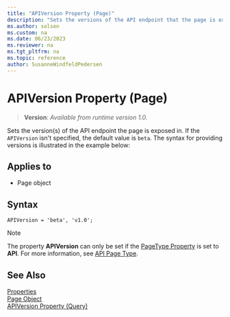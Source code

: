 ```yaml
---
title: "APIVersion Property (Page)"
description: "Sets the versions of the API endpoint that the page is exposed in."
ms.author: solsen
ms.custom: na
ms.date: 06/23/2023
ms.reviewer: na
ms.tgt_pltfrm: na
ms.topic: reference
author: SusanneWindfeldPedersen
---
```

 
# APIVersion Property (Page)
> **Version**: _Available from runtime version 1.0._

<!-- this topic is manually created, parent node is devenv-apiversion-property.md -->

Sets the version(s) of the API endpoint the page is exposed in. If the `APIVersion` isn't specified, the default value is `beta`. The syntax for providing versions is illustrated in the example below:

## Applies to  

- Page object 

## Syntax

```AL
APIVersion = 'beta', 'v1.0';
```

> [!NOTE]  
> The property **APIVersion** can only be set if the [PageType Property](devenv-pagetype-property.md) is set to **API**. For more information, see [API Page Type](../devenv-api-pagetype.md).


## See Also  
[Properties](devenv-properties.md)   
[Page Object](../devenv-page-object.md)  
[APIVersion Property (Query)](devenv-apiversion-query-property.md) 

